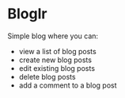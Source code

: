 # Bloglr

Simple blog where you can:

- view a list of blog posts
- create new blog posts
- edit existing blog posts
- delete blog posts
- add a comment to a blog post
